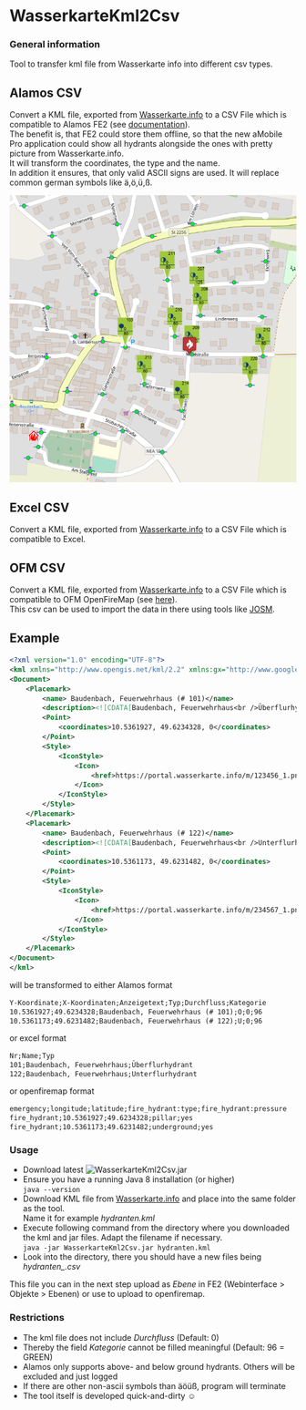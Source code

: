 # WasserkarteKml2Csv

### General information

Tool to transfer kml file from Wasserkarte info into different csv types.

## Alamos CSV
Convert a KML file, exported from [Wasserkarte.info](https://www.wasserkarte.info/) to a CSV File which is compatible to Alamos FE2 (see [documentation](https://alamos-support.atlassian.net/wiki/spaces/documentation/pages/647397380/Ebenen#Hydranten-%C3%BCber-CSV-Import)).  
The benefit is, that FE2 could store them offline, so that the new aMobile Pro application could show all hydrants alongside the ones with pretty picture from Wasserkarte.info.  
It will transform the coordinates, the type and the name.  
In addition it ensures, that only valid ASCII signs are used. It will replace common german symbols like ä,ö,ü,ß.

![Alt text](/Screenshot_aMobilePro.png?raw=true "Optional Title")

## Excel CSV
Convert a KML file, exported from [Wasserkarte.info](https://www.wasserkarte.info/) to a CSV File which is compatible to Excel.

## OFM CSV
Convert a KML file, exported from [Wasserkarte.info](https://www.wasserkarte.info/) to a CSV File which is compatible to OFM OpenFireMap (see [here](http://www.openfiremap.de/)).  
This csv can be used to import the data in there using tools like [JOSM](https://josm.openstreetmap.de/).

## Example
```xml
<?xml version="1.0" encoding="UTF-8"?>
<kml xmlns="http://www.opengis.net/kml/2.2" xmlns:gx="http://www.google.com/kml/ext/2.2">
<Document>
    <Placemark>
        <name> Baudenbach, Feuerwehrhaus (# 101)</name>
        <description><![CDATA[Baudenbach, Feuerwehrhaus<br />Überflurhydrant<br />2x B<br /><a href=\https://portal.wasserkarte.info/watermap/waterSource/123546\>Details</a>]]></description>
        <Point>
            <coordinates>10.5361927, 49.6234328, 0</coordinates>
        </Point>
        <Style>
            <IconStyle>
                <Icon>
                    <href>https://portal.wasserkarte.info/m/123456_1.png</href>
                </Icon>
            </IconStyle>
        </Style>
    </Placemark>
    <Placemark>
        <name> Baudenbach, Feuerwehrhaus (# 122)</name>
        <description><![CDATA[Baudenbach, Feuerwehrhaus<br />Unterflurhydrant<br /><br /><a href=\https://portal.wasserkarte.info/watermap/waterSource/234567\>Details</a>]]></description>
        <Point>
            <coordinates>10.5361173, 49.6231482, 0</coordinates>
        </Point>
        <Style>
            <IconStyle>
                <Icon>
                    <href>https://portal.wasserkarte.info/m/234567_1.png</href>
                </Icon>
            </IconStyle>
        </Style>
    </Placemark>
</Document>
</kml>
```
will be transformed to either Alamos format
```csv
Y-Koordinate;X-Koordinaten;Anzeigetext;Typ;Durchfluss;Kategorie
10.5361927;49.6234328;Baudenbach, Feuerwehrhaus (# 101);O;0;96
10.5361173;49.6231482;Baudenbach, Feuerwehrhaus (# 122);U;0;96
```
or excel format
```csv
Nr;Name;Typ
101;Baudenbach, Feuerwehrhaus;Überflurhydrant
122;Baudenbach, Feuerwehrhaus;Unterflurhydrant
```
or openfiremap format
```csv
emergency;longitude;latitude;fire_hydrant:type;fire_hydrant:pressure
fire_hydrant;10.5361927;49.6234328;pillar;yes
fire_hydrant;10.5361173;49.6231482;underground;yes
```

### Usage
* Download latest ![WasserkarteKml2Csv.jar](https://github.com/odin568/FE2_WasserkarteKml2Csv/releases)
* Ensure you have a running Java 8 installation (or higher)  
  ```java --version```
* Download KML file from [Wasserkarte.info](https://portal.wasserkarte.info/exporter/export/overview) and place into the same folder as the tool.  
  Name it for example *hydranten.kml*
* Execute following command from the directory where you downloaded the kml and jar files. Adapt the filename if necessary.  
  ```java -jar WasserkarteKml2Csv.jar hydranten.kml```
* Look into the directory, there you should have a new files being *hydranten_<typ>.csv*

This file you can in the next step upload as *Ebene* in FE2 (Webinterface > Objekte > Ebenen) or use to upload to openfiremap.

### Restrictions

* The kml file does not include *Durchfluss* (Default: 0)
* Thereby the field *Kategorie* cannot be filled meaningful (Default: 96 = GREEN)
* Alamos only supports above- and below ground hydrants. Others will be excluded and just logged
* If there are other non-ascii symbols than äöüß, program will terminate
* The tool itself is developed quick-and-dirty :relaxed:
